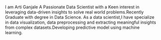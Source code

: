 I am Arti Ganjale
A Passionate Data Scientist with a Keen interest in leveraging data-driven insights to solve real world problems.Recently Graduate with degree in Data Science.
As a data scientist,I have specialize in data visualization, data preprocessing and extracting meaningful insights from complex datasets.Developing predictive model using machine learning.
